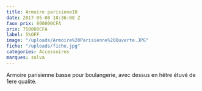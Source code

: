 ```yaml
---
title: Armoire parisiene10
date: 2017-05-08 18:36:00 Z
faux prix: 800000CFA
prix: 750000CFA
label: 5%OFF
image: "/uploads/Armoire%20Parisienne%20Ouverte.JPG"
fiche: "/uploads/fiche.jpg"
categories: Accessoires
marques: salva
---
```


Armoire parisienne basse pour boulangerie, avec dessus en hêtre étuvé de 1ere qualité.